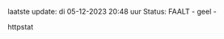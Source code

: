 laatste update: 
di 05-12-2023 20:48   uur 
Status: FAALT - geel - 
<div class="service Y">httpstat</div>